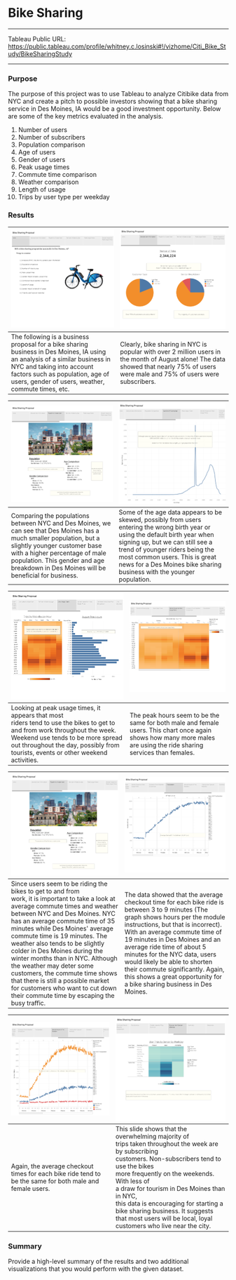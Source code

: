# Bike Sharing

<hr>

Tableau Public URL: https://public.tableau.com/profile/whitney.c.losinski#!/vizhome/Citi_Bike_Study/BikeSharingStudy
<hr>

### Purpose
The purpose of this project was to use Tableau to analyze Citibike data from NYC and create a pitch to possible investors showing that a bike sharing service in Des Moines, IA would be a good investment opportunity.  Below are some of the key metrics evaluated in the analysis.

1. Number of users
2. Number of subscribers
3. Population comparison
4. Age of users
5. Gender of users
6. Peak usage times
7. Commute time comparison
8. Weather comparison
9. Length of usage
10. Trips by user type per weekday

### Results
|![Slide1](Visualizations/Slide1.png)|![Slide2](Visualizations/Slide2.png)|
|:---|:---|
|The following is a business proposal for a bike sharing</br> business in Des Moines, IA using an analysis of a similar business in NYC and taking into account factors such as population, age of users, gender of users, weather, commute times, etc.|Clearly, bike sharing in NYC is popular with over 2 million users in the month of August alone!  The data showed that nearly 75% of users were male and 75% of users were subscribers.|

|![Slide3](Visualizations/Slide3.png)|![Slide4](Visualizations/Slide4.png)|
|:---|:---|
|Comparing the populations between NYC and Des Moines, we can see that Des Moines has a much smaller population, but a slightly younger customer base with a higher percentage of male population.  This gender and age breakdown in Des Moines will be beneficial for business.|Some of the age data appears to be skewed, possibly from users entering the wrong birth year or using the default birth year when signing up, but we can still see a trend of younger riders being the most common users.  This is great news for a Des Moines bike sharing business with the younger population.|

|![Slide5](Visualizations/Slide5.png)|![Slide6](Visualizations/Slide6.png)|
|:---|:---|
|Looking at peak usage times, it appears that most</br> riders tend to use the bikes to get to and from work throughout the week.  Weekend use tends to be more spread out throughout the day, possibly from tourists, events or other weekend activities.|The peak hours seem to be the same for both male and female users.  This chart once again shows how many more males are using the ride sharing services than females.|

|![Slide7](Visualizations/Slide7.png)|![Slide8](Visualizations/Slide8.png)|
|:---|:---|
|Since users seem to be riding the bikes to get to and from</br> work, it is important to take a look at average commute times  and weather between NYC and Des Moines.  NYC has an average commute time of 35 minutes while Des Moines' average commute time is 19 minutes.  The weather also tends to be slightly colder in Des Moines during the winter months than in NYC.  Although the weather may deter some customers, the commute time shows that there is still a possible market for customers who want to cut down their commute time by escaping the busy traffic.|The data showed that the average checkout time for each bike ride is between 3 to 9 minutes (The graph shows hours per the module instructions, but that is incorrect).  With an average commute time of 19 minutes in Des Moines and an average ride time of about 5 minutes for the NYC data, users would likely be able to shorten their commute significantly.  Again, this shows a great opportunity for a bike sharing business in Des Moines.|

|![Slide9](Visualizations/Slide9.png)|![Slide10](Visualizations/Slide10.png)|
|:---|:---|
|Again, the average checkout times for each bike ride tend to be the same for both male and female users.|This slide shows that the overwhelming majority of</br> trips taken throughout the week are by subscribing</br> customers.  Non-subscribers tend to use the bikes</br> more frequently on the weekends.  With less of</br> a draw for tourism in Des Moines than in NYC,</br> this data is encouraging for starting a bike sharing business.  It suggests that most users will be local, loyal customers who live near the city.|

### Summary
Provide a high-level summary of the results and two additional visualizations that you would perform with the given dataset.


